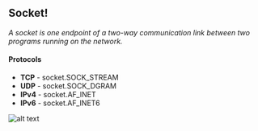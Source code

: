 ## Socket!
*A socket is one endpoint of a two-way communication link between two programs running on the network.*

#### Protocols
- **TCP** - socket.SOCK_STREAM  
- **UDP** - socket.SOCK_DGRAM    
- **IPv4** - socket.AF_INET  
- **IPv6** - socket.AF_INET6  






![alt text](https://github.com/[username]/[reponame]/blob/[branch]/image.jpg?raw=true)
